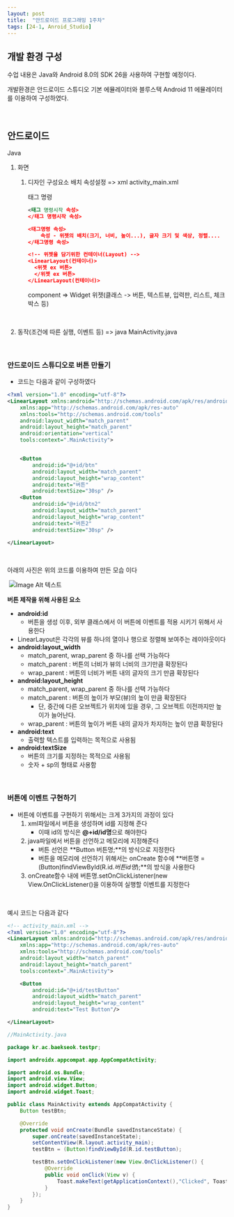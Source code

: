 ```yaml
---
layout: post
title:  "안드로이드 프로그래밍 1주차"
tags: [24-1, Anroid_Studio]
---
```


## 개발 환경 구성

수업 내용은 Java와 Android 8.0의 SDK 26을 사용하여 구현할 예정이다.

개발환경은 안드로이드 스튜디오 기본 에뮬레이터와 블루스택 Android 11 에뮬레이터를 이용하여 구성하였다.

<br/>

## 안드로이드

Java

1. 화면

   1) 디자인 구성요소 배치 속성설정 => xml activity_main.xml

      태그 명령

      ```xml
      <태그 명령시작 속성>  
      </태그 명령시작 속성>
      
      <태그명령 속성> 
          속성 - 위젯의 배치(크기, 너비, 높이...), 글자 크기 및 색상, 정렬....  
      </태그명령 속성>
      
      <!-- 위젯을 담기위한 컨테이너(Layout) -->
      <LinearLayout(컨테이너)>  
      	<위젯 ex 버튼>  
      	</위젯 ex 버튼>
      </LinearLayout(컨테이너)>  
      ```

      component => Widget 위젯(클래스 -> 버튼, 텍스트뷰, 입력판, 리스트, 체크박스 등)
      
      <br>

2. 동작(조건에 따른 실행, 이벤트 등) =>  java MainActivity.java

<br/>

### 안드로이드 스튜디오로 버튼 만들기

- 코드는 다음과 같이 구성하였다

~~~xml
<?xml version="1.0" encoding="utf-8"?>
<LinearLayout xmlns:android="http://schemas.android.com/apk/res/android"
    xmlns:app="http://schemas.android.com/apk/res-auto"
    xmlns:tools="http://schemas.android.com/tools"
    android:layout_width="match_parent"
    android:layout_height="match_parent"
    android:orientation="vertical"
    tools:context=".MainActivity">


    <Button
        android:id="@+id/btn"
        android:layout_width="match_parent"
        android:layout_height="wrap_content"
        android:text="버튼"
        android:textSize="30sp" />
    <Button
        android:id="@+id/btn2"
        android:layout_width="match_parent"
        android:layout_height="wrap_content"
        android:text="버튼2"
        android:textSize="30sp" />

</LinearLayout>
~~~

<br>

아래의 사진은 위의 코드를 이용하여 만든 모습 이다

​    ![Image Alt 텍스트]({{link}}/assets/img/Android/1nd/Android_Button_Create_Ex.png )

**버튼 제작을 위해 사용된 요소**

- **android:id**
  - 버튼을 생성 이후, 외부 클래스에서 이 버튼에 이벤트를 적용 시키기 위해서 사용한다
- LinearLayout은 각각의 뷰를 하나의 열이나 행으로 정렬해 보여주는 레이아웃이다
- **android:layout_width**
  - match_parent, wrap_parent 중 하나를 선택 가능하다
  - match_parent : 버튼의 너비가 뷰의 너비의 크기만큼 확장된다
  - wrap_parent : 버튼의 너비가 버튼 내의 글자의 크기 만큼 확장된다
- **android:layout_height**
  - match_parent, wrap_parent 중 하나를 선택 가능하다
  - match_parent : 버튼의 높이가 부모(뷰)의 높이 만큼 확장된다
    - 단, 중간에 다른 오브젝트가 위치에 있을 경우, 그 오브젝트 이전까지만 높이가 늘어난다.
  - wrap_parent : 버튼의 높이가 버튼 내의 글자가 차지하는 높이 만큼 확장된다
- **android:text**
  - 출력할 텍스트를 입력하는 목적으로 사용됨
- **android:textSize**
  - 버튼의 크기를 지정하는 목적으로 사용됨
  - 숫자 + sp의 형태로 사용함

<br/>

### 버튼에 이벤트 구현하기

- 버튼에 이벤트를 구현하기 위해서는 크게 3가지의 과정이 있다
  1) xml파일에서 버튼을 생성하며 id를 지정해 준다
     - 이때 id의 방식은 **@+id/id명**으로 해야한다
  2) java파일에서 버튼을 선언하고 메모리에 지정해준다
     - 버튼 선언은 **Button 버튼명;**의 방식으로 지정한다
     - 버튼을 메모리에 선언하기 위해서는 onCreate 함수에 **버튼명 = (Button)findViewById(R.id.*버튼id명*);**의 방식을 사용한다
  3) onCreate함수 내에 버튼명.setOnClickListener(new View.OnClickListener()을 이용하여 실행할 이벤트를 지정한다

<br/>

예시 코드는 다음과 같다

~~~xml
<!-- activity_main.xml -->
<?xml version="1.0" encoding="utf-8"?>
<LinearLayout xmlns:android="http://schemas.android.com/apk/res/android"
    xmlns:app="http://schemas.android.com/apk/res-auto"
    xmlns:tools="http://schemas.android.com/tools"
    android:layout_width="match_parent"
    android:layout_height="match_parent"
    tools:context=".MainActivity">

    <Button
        android:id="@+id/testButton"
        android:layout_width="match_parent"
        android:layout_height="wrap_content"
        android:text="Test Button"/>

</LinearLayout>
~~~

~~~java
//MainActivity.java

package kr.ac.baekseok.testpr;

import androidx.appcompat.app.AppCompatActivity;

import android.os.Bundle;
import android.view.View;
import android.widget.Button;
import android.widget.Toast;

public class MainActivity extends AppCompatActivity {
    Button testBtn;

    @Override
    protected void onCreate(Bundle savedInstanceState) {
        super.onCreate(savedInstanceState);
        setContentView(R.layout.activity_main);
        testBtn = (Button)findViewById(R.id.testButton);

        testBtn.setOnClickListener(new View.OnClickListener() {
            @Override
            public void onClick(View v) {
                Toast.makeText(getApplicationContext(),"Clicked", Toast.LENGTH_LONG).show();
            }
        });
    }
}
~~~



